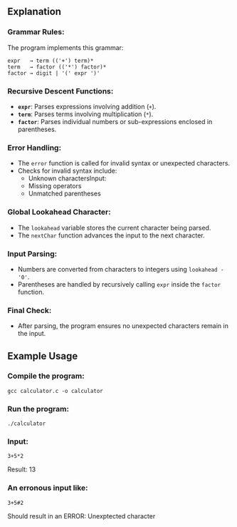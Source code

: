 ## Explanation
### Grammar Rules:
The program implements this grammar:
```
expr   → term (('+') term)*
term   → factor (('*') factor)*
factor → digit | '(' expr ')'
```

### Recursive Descent Functions:
- **`expr`**: Parses expressions involving addition (`+`).
- **`term`**: Parses terms involving multiplication (`*`).
- **`factor`**: Parses individual numbers or sub-expressions enclosed in parentheses.

### Error Handling:
- The `error` function is called for invalid syntax or unexpected characters.
- Checks for invalid syntax include:
  - Unknown charactersInput:
  - Missing operators
  - Unmatched parentheses

### Global Lookahead Character:
- The `lookahead` variable stores the current character being parsed.
- The `nextChar` function advances the input to the next character.

### Input Parsing:
- Numbers are converted from characters to integers using `lookahead - '0'`.
- Parentheses are handled by recursively calling `expr` inside the `factor` function.

### Final Check:
- After parsing, the program ensures no unexpected characters remain in the input.

## Example Usage
### Compile the program:
```
gcc calculator.c -o calculator
```
### Run the program:
```
./calculator
```
### Input:
```
3+5*2
```
Result: 13

### An erronous input like:
```
3+5#2
```
Should result in an ERROR: Unexptected character

